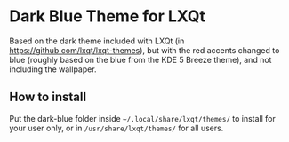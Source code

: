 # Dark Blue Theme for LXQt

Based on the dark theme included with LXQt (in https://github.com/lxqt/lxqt-themes), but with the red accents changed to blue (roughly based on the blue from the KDE 5 Breeze theme), and not including the wallpaper.

## How to install

Put the dark-blue folder inside `~/.local/share/lxqt/themes/` to install for your user only, or in `/usr/share/lxqt/themes/` for all users.
